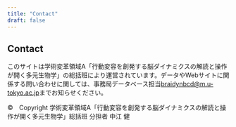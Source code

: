 ```yaml
---
title: "Contact"
draft: false
---
```


## Contact

このサイトは学術変革領域A「行動変容を創発する脳ダイナミクスの解読と操作が開く多元生物学」の総括班により運営されています。データやWebサイトに関係する問い合わせに関しては、事務局データベース担当[braidynbcd@m.u-tokyo.ac.jp](mailto:braidynbcd@m.u-tokyo.ac.jp)までお知らせください。

©️　Copyright 学術変革領域A「行動変容を創発する脳ダイナミクスの解読と操作が開く多元生物学」総括班 分担者 中江 健
